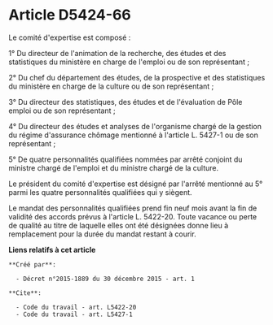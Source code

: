 # Article D5424-66

Le comité d'expertise est composé : 

1° Du directeur de l'animation de la recherche, des études et des statistiques du ministère en charge de l'emploi ou de son
représentant ; 

2° Du chef du département des études, de la prospective et des statistiques du ministère en charge de la culture ou de son
représentant ; 

3° Du directeur des statistiques, des études et de l'évaluation de Pôle emploi ou de son représentant ; 

4° Du directeur des études et analyses de l'organisme chargé de la gestion du régime d'assurance chômage mentionné à
l'article L. 5427-1 ou de son représentant ; 

5° De quatre personnalités qualifiées nommées par arrêté conjoint du ministre chargé de l'emploi et du ministre chargé de la
culture. 

Le président du comité d'expertise est désigné par l'arrêté mentionné au 5° parmi les quatre personnalités qualifiées qui y
siègent. 

Le mandat des personnalités qualifiées prend fin neuf mois avant la fin de validité des accords prévus à l'article L.
5422-20. Toute vacance ou perte de qualité au titre de laquelle elles ont été désignées donne lieu à remplacement pour la
durée du mandat restant à courir.

**Liens relatifs à cet article**

	**Créé par**:

	  - Décret n°2015-1889 du 30 décembre 2015 - art. 1

	**Cite**:

	  - Code du travail - art. L5422-20
	  - Code du travail - art. L5427-1
